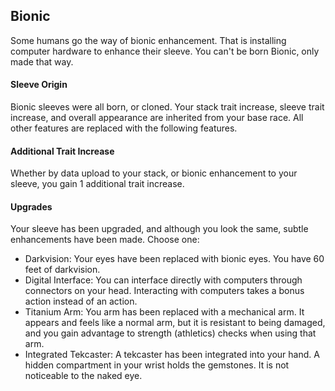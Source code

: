 ## Bionic

Some humans go the way of bionic enhancement. That is installing computer hardware to enhance their sleeve. You can't be born Bionic, only made that way.

#### Sleeve Origin
Bionic sleeves were all born, or cloned. Your stack trait increase, sleeve trait increase, and overall appearance are inherited from your base race. All other features are replaced with the following features.

#### Additional Trait Increase
Whether by data upload to your stack, or bionic enhancement to your sleeve, you gain 1 additional trait increase.

#### Upgrades
Your sleeve has been upgraded, and although you look the same, subtle enhancements have been made. Choose one:

- Darkvision: Your eyes have been replaced with bionic eyes. You have 60 feet of darkvision.
- Digital Interface: You can interface directly with computers through connectors on your head. Interacting with computers takes a bonus action instead of an action.
- Titanium Arm: You arm has been replaced with a mechanical arm. It appears and feels like a normal arm, but it is resistant to being damaged, and you gain advantage to strength (athletics) checks when using that arm.
- Integrated Tekcaster: A tekcaster has been integrated into your hand. A hidden compartment in your wrist holds the gemstones. It is not noticeable to the naked eye.
